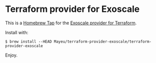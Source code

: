 # Terraform provider for Exoscale

This is a [Homebrew Tap][tap-doc] for the [Exoscale provider for
Terraform][exoscale-provider].

Install with:

    $ brew install --HEAD Mayeu/terraform-provider-exoscale/terraform-provider-exoscale

Enjoy.

[tap-doc]: https://github.com/Homebrew/brew/blob/master/docs/How-to-Create-and-Maintain-a-Tap.md
[exoscale-provider]: https://github.com/exoscale/terraform-provider-exoscale
